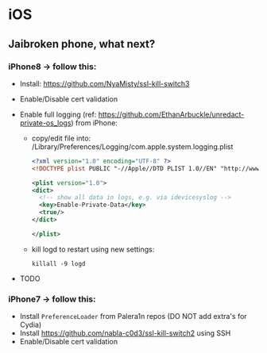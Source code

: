 # iOS

## Jaibroken phone, what next?

### iPhone8 -> follow this:
* Install: https://github.com/NyaMisty/ssl-kill-switch3
* Enable/Disable cert validation
* Enable full logging (ref: https://github.com/EthanArbuckle/unredact-private-os_logs) from iPhone:
  * copy/edit file into: /Library/Preferences/Logging/com.apple.system.logging.plist 
    ```xml
    <?xml version="1.0" encoding="UTF-8" ?>
    <!DOCTYPE plist PUBLIC "-//Apple//DTD PLIST 1.0//EN" "http://www.apple.com/DTDs/PropertyList-1.0.dtd">

    <plist version="1.0">
    <dict>
      <!-- show all data in logs, e.g. via idevicesyslog -->
      <key>Enable-Private-Data</key>
      <true/>
    </dict>

    </plist>    
    ``````

  * kill logd to restart using new settings:

    ```
    killall -9 logd
    ```

* TODO

### iPhone7 -> follow this:
* Install `PreferenceLoader` from Palera1n repos (DO NOT add extra's for Cydia)
* Install https://github.com/nabla-c0d3/ssl-kill-switch2 using SSH
* Enable/Disable cert validation


